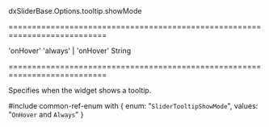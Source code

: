 <!--id-->dxSliderBase.Options.tooltip.showMode<!--/id-->
===========================================================================
<!--default-->'onHover'<!--/default-->
<!--acceptValues-->'always' | 'onHover'<!--/acceptValues-->
<!--type-->String<!--/type-->
===========================================================================

<!--shortDescription-->
Specifies when the widget shows a tooltip.
<!--/shortDescription-->

<!--fullDescription-->
#include common-ref-enum with {
    enum: "`SliderTooltipShowMode`",
    values: "`OnHover` and `Always`"
}
<!--/fullDescription-->